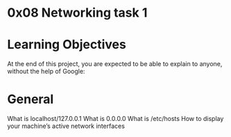 # 0x08 Networking task 1

# Learning Objectives
At the end of this project, you are expected to be able to explain to anyone, without the help of Google:

# General
What is localhost/127.0.0.1
What is 0.0.0.0
What is /etc/hosts
How to display your machine’s active network interfaces